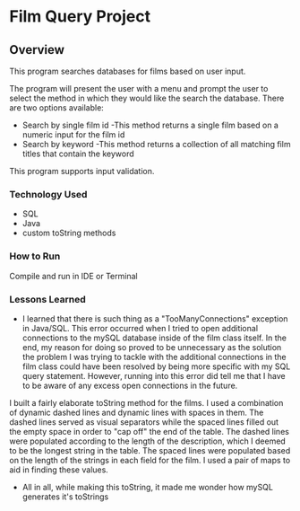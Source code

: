 # Film Query Project

## Overview
This program searches databases for films based on user input.

The program will present the user with a menu and prompt the user to select the method in which they would like the search the database.
There are two options available:
* Search by single film id
    -This method returns a single film based on a numeric input for the film id
* Search by keyword
    -This method returns a collection of all matching film titles that contain the keyword

This program supports input validation.

### Technology Used
* SQL
* Java
* custom toString methods


### How to Run
Compile and run in IDE or Terminal

### Lessons Learned
* I learned that there is such thing as a "TooManyConnections" exception in Java/SQL.
This error occurred when I tried to open additional connections to the mySQL database inside of the film class itself.
In the end, my reason for doing so proved to be unnecessary as the solution the problem I was trying to tackle with the
additional connections in the film class could have been resolved by being more specific with my SQL query statement.
However, running into this error did tell me that I have to be aware of any excess open connections in the future.

I built a fairly elaborate toString method for the films. I used a combination of dynamic dashed lines and dynamic lines with spaces in them. The dashed lines served as visual separators while the spaced lines filled out the empty space in order to "cap off" the end of the table.
The dashed lines were populated according to the length of the description, which I deemed to be the longest string in the table.
The spaced lines were populated based on the length of the strings in each field for the film. I used a pair of maps to aid in finding these values.
* All in all, while making this toString, it made me wonder how mySQL generates it's toStrings
